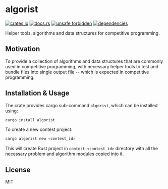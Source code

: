 # algorist

[![crates.io](https://img.shields.io/crates/d/algorist.svg)](https://crates.io/crates/algorist)
[![docs.rs](https://docs.rs/algorist/badge.svg)](https://docs.rs/algorist)
[![unsafe forbidden](https://img.shields.io/badge/unsafe-forbidden-success.svg)](https://github.com/rust-secure-code/safety-dance/)
[![dependencies](https://deps.rs/repo/github/farazdagi/algorist/status.svg)](https://deps.rs/repo/github/farazdagi/algorist)

Helper tools, algorithms and data structures for competitive programming.

## Motivation

To provide a collection of algorithms and data structures that are commonly used in competitive
programming, with necessary helper tools to test and bundle files into single output file -- which
is expected in competitive programming.

## Installation & Usage

The crate provides cargo sub-command `algorist`, which can be installed using:

``` bash
cargo install algorist
```

To create a new contest project:

``` bash
cargo algorist new <contest_id>
```

This will create Rust project in `contest-<contest_id>` directory with all the necessary problem and
algorithm modules copied into it.



## License

MIT
